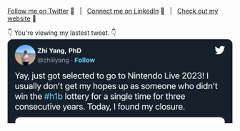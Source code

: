 <div align="left">

[Follow me on Twitter][Twitter] :speech_balloon:&nbsp;&nbsp;&nbsp;|&nbsp;&nbsp;&nbsp;[Connect me on LinkedIn][LinkedIn] :necktie:&nbsp;&nbsp;&nbsp;|&nbsp;&nbsp;&nbsp;[Check out my website][Website] :link:

:point_down: You're viewing my lastest tweet. :point_down:  
<img src="https://github.com/zhiiiyang/zhiiiyang/blob/master/tweet.png" width="550"> 

</div>

<!--
Quick Link 
-->

[Twitter]:https://twitter.com/zhiiiyang
[LinkedIn]:https://www.linkedin.com/in/zhiiiyang/
[GitHub]:https://github.com/zhiiiyang
[Website]:https://zhiyang.netlify.app/

